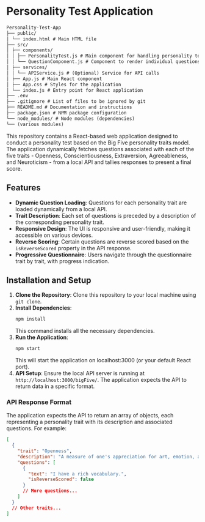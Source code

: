 # Personality Test Application

```markdown
Personality-Test-App
├── public/
│ └── index.html # Main HTML file
├── src/
│ ├── components/
│ │ ├── PersonalityTest.js # Main component for handling personality test logic
│ │ └── QuestionComponent.js # Component to render individual questions
│ ├── services/
│ │ └── APIService.js # (Optional) Service for API calls
│ ├── App.js # Main React component
│ ├── App.css # Styles for the application
│ └── index.js # Entry point for React application
├── .env
├── .gitignore # List of files to be ignored by git
├── README.md # Documentation and instructions
├── package.json # NPM package configuration
└── node_modules/ # Node modules (dependencies)
└── (various modules)
```

This repository contains a React-based web application designed to conduct a personality test based on the Big Five personality traits model. The application dynamically fetches questions associated with each of the five traits - Openness, Conscientiousness, Extraversion, Agreeableness, and Neuroticism - from a local API and tallies responses to present a final score.

## Features

- **Dynamic Question Loading**: Questions for each personality trait are loaded dynamically from a local API.
- **Trait Description**: Each set of questions is preceded by a description of the corresponding personality trait.
- **Responsive Design**: The UI is responsive and user-friendly, making it accessible on various devices.
- **Reverse Scoring**: Certain questions are reverse scored based on the `isReverseScored` property in the API response.
- **Progressive Questionnaire**: Users navigate through the questionnaire trait by trait, with progress indication.

## Installation and Setup

1. **Clone the Repository**: Clone this repository to your local machine using `git clone`.
2. **Install Dependencies**:
   ```bash
   npm install
   ```
   This command installs all the necessary dependencies.
3. **Run the Application**:
   ```bash
   npm start
   ```
   This will start the application on localhost:3000 (or your default React port).
4. **API Setup**: Ensure the local API server is running at `http://localhost:3000/bigFive/`. The application expects the API to return data in a specific format.

### API Response Format

The application expects the API to return an array of objects, each representing a personality trait with its description and associated questions. For example:

```json
[
  {
    "trait": "Openness",
    "description": "A measure of one's appreciation for art, emotion, adventure, unusual ideas, imagination, curiosity, and variety of experience.",
    "questions": [
      {
        "text": "I have a rich vocabulary.",
        "isReverseScored": false
      }
      // More questions...
    ]
  }
  // Other traits...
]
```
